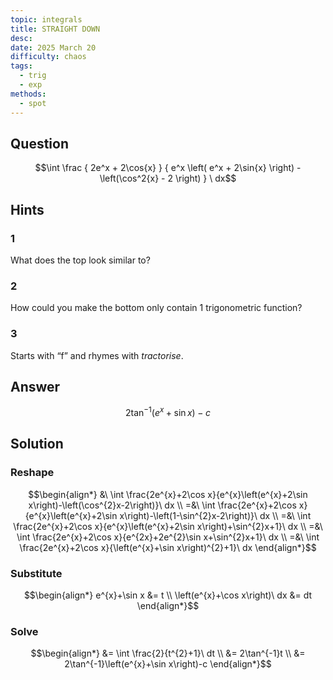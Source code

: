 ```yaml
---
topic: integrals
title: STRAIGHT DOWN
desc: 
date: 2025 March 20
difficulty: chaos
tags:
  - trig
  - exp
methods:
  - spot
---
```



## Question
```math
\int
  \frac
    { 2e^x + 2\cos{x} }
    { e^x \left( e^x + 2\sin{x} \right) - \left(\cos^2{x} - 2 \right) }
\ dx
```


## Hints

### 1
What does the top look similar to?

### 2
How could you make the bottom only contain 1 trigonometric function?

### 3
Starts with “f” and rhymes with <em>tractorise</em>.


## Answer
```math
2\tan^{-1}\left(e^{x}+\sin x\right)-c
```


## Solution

### Reshape
```math
\begin{align*}
  &\ \int \frac{2e^{x}+2\cos x}{e^{x}\left(e^{x}+2\sin x\right)-\left(\cos^{2}x-2\right)}\ dx
  \\ =&\ \int \frac{2e^{x}+2\cos x}{e^{x}\left(e^{x}+2\sin x\right)-\left(1-\sin^{2}x-2\right)}\ dx
  \\ =&\ \int \frac{2e^{x}+2\cos x}{e^{x}\left(e^{x}+2\sin x\right)+\sin^{2}x+1}\ dx
  \\ =&\ \int \frac{2e^{x}+2\cos x}{e^{2x}+2e^{2}\sin x+\sin^{2}x+1}\ dx
  \\ =&\ \int \frac{2e^{x}+2\cos x}{\left(e^{x}+\sin x\right)^{2}+1}\ dx
\end{align*}
```

### Substitute
```math
\begin{align*}
  e^{x}+\sin x &= t
  \\ \left(e^{x}+\cos x\right)\ dx &= dt
\end{align*}
```

### Solve
```math
\begin{align*}
  &= \int \frac{2}{t^{2}+1}\ dt
  \\ &= 2\tan^{-1}t
  \\ &= 2\tan^{-1}\left(e^{x}+\sin x\right)-c
\end{align*}
```
